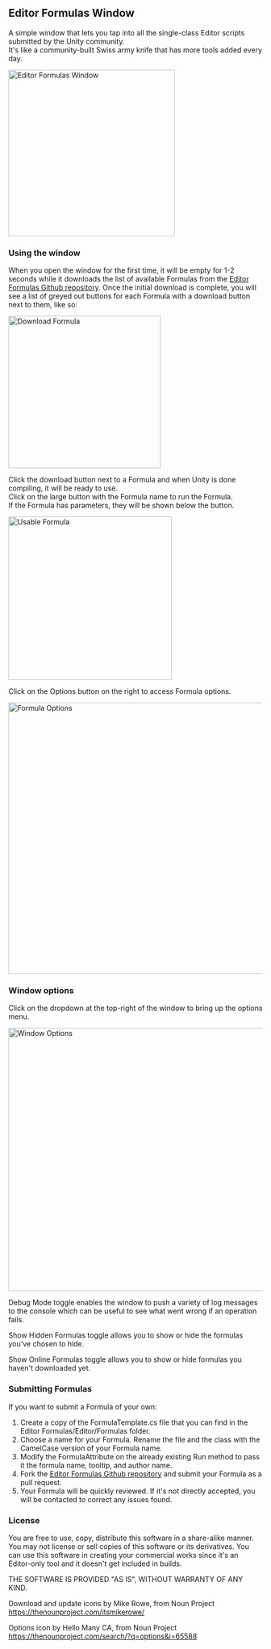 ## Editor Formulas Window

A simple window that lets you tap into all the single-class Editor scripts submitted by the Unity community.  
It's like a community-built Swiss army knife that has more tools added every day.  

<img width="330" alt="Editor Formulas Window" src="https://cloud.githubusercontent.com/assets/433535/16903304/9077bc06-4c83-11e6-9122-e0e491cf243e.png">

### Using the window
When you open the window for the first time, it will be empty for 1-2 seconds while it downloads the list of available Formulas from the [Editor Formulas Github repository](https://github.com/VoxelBoy/EditorFormulas). Once the initial download is complete, you will see a list of greyed out buttons for each Formula with a download button next to them, like so:  

<img width="302" alt="Download Formula" src="https://cloud.githubusercontent.com/assets/433535/16903516/801d052c-4c89-11e6-933e-dadb57f061f2.png">

Click the download button next to a Formula and when Unity is done compiling, it will be ready to use.  
Click on the large button with the Formula name to run the Formula.  
If the Formula has parameters, they will be shown below the button.  

<img width="324" alt="Usable Formula" src="https://cloud.githubusercontent.com/assets/433535/18251720/66f67fac-7393-11e6-9f92-c87adcb69c57.png">

Click on the Options button on the right to access Formula options.

<img width="538" alt="Formula Options" src="https://cloud.githubusercontent.com/assets/433535/18251723/6a9fa82c-7393-11e6-8ae6-7fddbf4c646f.png">

### Window options
Click on the dropdown at the top-right of the window to bring up the options menu.

<img width="522" alt="Window Options" src="https://cloud.githubusercontent.com/assets/433535/18251452/d82aa952-7391-11e6-895f-366b5f870e93.png">

Debug Mode toggle enables the window to push a variety of log messages to the console which can be useful to see what went wrong if an operation fails.

Show Hidden Formulas toggle allows you to show or hide the formulas you've chosen to hide.

Show Online Formulas toggle allows you to show or hide formulas you haven't downloaded yet.

### Submitting Formulas
If you want to submit a Formula of your own:  

1. Create a copy of the FormulaTemplate.cs file that you can find in the Editor Formulas/Editor/Formulas folder.  
2. Choose a name for your Formula. Rename the file and the class with the CamelCase version of your Formula name.
3. Modify the FormulaAttribute on the already existing Run method to pass it the formula name, tooltip, and author name.
4. Fork the [Editor Formulas Github repository](https://github.com/VoxelBoy/EditorFormulas) and submit your Formula as a pull request.
5. Your Formula will be quickly reviewed. If it's not directly accepted, you will be contacted to correct any issues found.

### License

You are free to use, copy, distribute this software in a share-alike manner. You may not license or sell copies of this software or its derivatives. You can use this software in creating your commercial works since it's an Editor-only tool and it doesn't get included in builds.

THE SOFTWARE IS PROVIDED "AS IS", WITHOUT WARRANTY OF ANY KIND.

Download and update icons by Mike Rowe, from Noun Project
https://thenounproject.com/itsmikerowe/

Options icon by Hello Many CA, from Noun Project
https://thenounproject.com/search/?q=options&i=65588
